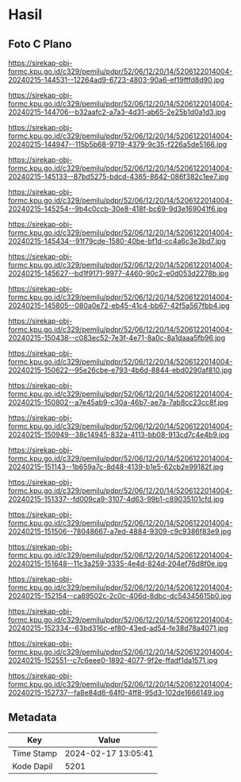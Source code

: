 # Hasil

## Foto C Plano

https://sirekap-obj-formc.kpu.go.id/c329/pemilu/pdpr/52/06/12/20/14/5206122014004-20240215-144531--12264ad9-6723-4803-90a6-ef19fffd8d90.jpg

https://sirekap-obj-formc.kpu.go.id/c329/pemilu/pdpr/52/06/12/20/14/5206122014004-20240215-144706--b32aafc2-a7a3-4d31-ab65-2e25b1d0a1d3.jpg

https://sirekap-obj-formc.kpu.go.id/c329/pemilu/pdpr/52/06/12/20/14/5206122014004-20240215-144947--115b5b68-9719-4379-9c35-f226a5de5166.jpg

https://sirekap-obj-formc.kpu.go.id/c329/pemilu/pdpr/52/06/12/20/14/5206122014004-20240215-145133--87bd5275-bdcd-4365-8642-086f382c1ee7.jpg

https://sirekap-obj-formc.kpu.go.id/c329/pemilu/pdpr/52/06/12/20/14/5206122014004-20240215-145254--9b4c0ccb-30e8-418f-bc69-9d3e169041f6.jpg

https://sirekap-obj-formc.kpu.go.id/c329/pemilu/pdpr/52/06/12/20/14/5206122014004-20240215-145434--91f79cde-1580-40be-bf1d-cc4a6c3e3bd7.jpg

https://sirekap-obj-formc.kpu.go.id/c329/pemilu/pdpr/52/06/12/20/14/5206122014004-20240215-145627--bd1f9171-9977-4460-90c2-e0d053d2278b.jpg

https://sirekap-obj-formc.kpu.go.id/c329/pemilu/pdpr/52/06/12/20/14/5206122014004-20240215-145805--080a0e72-eb45-41c4-bb67-42f5a567fbb4.jpg

https://sirekap-obj-formc.kpu.go.id/c329/pemilu/pdpr/52/06/12/20/14/5206122014004-20240215-150438--c083ec52-7e3f-4e71-8a0c-8a1daaa5fb96.jpg

https://sirekap-obj-formc.kpu.go.id/c329/pemilu/pdpr/52/06/12/20/14/5206122014004-20240215-150622--95e26cbe-e793-4b6d-8844-ebd0290af810.jpg

https://sirekap-obj-formc.kpu.go.id/c329/pemilu/pdpr/52/06/12/20/14/5206122014004-20240215-150802--a7e45ab9-c30a-46b7-ae7a-7ab8cc23cc8f.jpg

https://sirekap-obj-formc.kpu.go.id/c329/pemilu/pdpr/52/06/12/20/14/5206122014004-20240215-150949--38c14945-832a-4113-bb08-913cd7c4e4b9.jpg

https://sirekap-obj-formc.kpu.go.id/c329/pemilu/pdpr/52/06/12/20/14/5206122014004-20240215-151143--1b659a7c-8d48-4139-b1e5-62cb2e99182f.jpg

https://sirekap-obj-formc.kpu.go.id/c329/pemilu/pdpr/52/06/12/20/14/5206122014004-20240215-151337--fd009ca9-3107-4d63-99b1-c89035101cfd.jpg

https://sirekap-obj-formc.kpu.go.id/c329/pemilu/pdpr/52/06/12/20/14/5206122014004-20240215-151506--78048667-a7ed-4884-9309-c9c9386f83e9.jpg

https://sirekap-obj-formc.kpu.go.id/c329/pemilu/pdpr/52/06/12/20/14/5206122014004-20240215-151648--11c3a259-3335-4e4d-824d-204ef76d8f0e.jpg

https://sirekap-obj-formc.kpu.go.id/c329/pemilu/pdpr/52/06/12/20/14/5206122014004-20240215-152154--ca89502c-2c0c-406d-8dbc-dc54345615b0.jpg

https://sirekap-obj-formc.kpu.go.id/c329/pemilu/pdpr/52/06/12/20/14/5206122014004-20240215-152334--63bd316c-ef80-43ed-ad54-fe38d78a4071.jpg

https://sirekap-obj-formc.kpu.go.id/c329/pemilu/pdpr/52/06/12/20/14/5206122014004-20240215-152551--c7c6eee0-1892-4077-9f2e-ffadf1da1571.jpg

https://sirekap-obj-formc.kpu.go.id/c329/pemilu/pdpr/52/06/12/20/14/5206122014004-20240215-152737--fa8e84d6-64f0-4ff8-95d3-102de1666149.jpg


## Metadata

| Key        | Value               |
| ---------- | ------------------- |
| Time Stamp | 2024-02-17 13:05:41 |
| Kode Dapil | 5201                |



